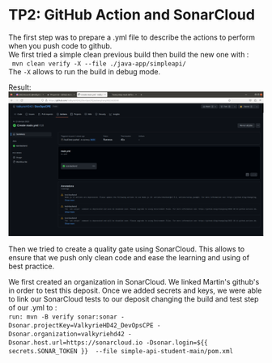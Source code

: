 # TP2: GitHub Action and SonarCloud

The first step was to prepare a .yml file to describe the actions to perform when you push code to github.  
We first tried a simple clean previous build then build the new one with :  
` mvn clean verify -X --file ./java-app/simpleapi/`  
The `-X` allows to run the build in debug mode.

Result:  
![Screen of the result of the command above](./githubAction.png "Screen of the result of the command above")

Then we tried to create a quality gate using SonarCloud.
This allows to ensure that we push only clean code and ease the learning and using of best practice.

We first created an organization in SonarCloud.
We linked Martin's github's in order to test this deposit.
Once we added secrets and keys, we were able to link our SonarCloud tests to our deposit changing the build and test step of our .yml to :  
`run: mvn -B verify sonar:sonar -Dsonar.projectKey=ValkyrieHD42_DevOpsCPE -Dsonar.organization=valkyriehd42 -Dsonar.host.url=https://sonarcloud.io -Dsonar.login=${{ secrets.SONAR_TOKEN }}  --file simple-api-student-main/pom.xml`
